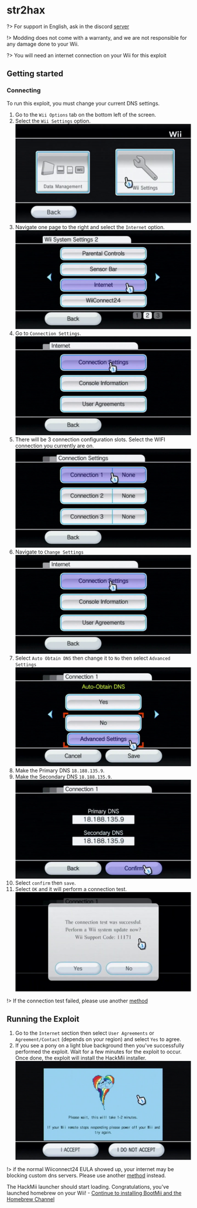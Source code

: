 # str2hax

?> For support in English, ask in the discord [server](https://discord.gg/QvGQqx8Mns)

!> Modding does not come with a warranty, and we are not responsible for any damage done to your Wii.

?> You will need an internet connection on your Wii for this exploit

## Getting started

### Connecting

To run this exploit, you must change your current DNS settings.

1. Go to the ``Wii Options`` tab on the bottom left of the screen.
2. Select the ``Wii Settings`` option.
![Settings](str2hax-images/settings.png)
3. Navigate one page to the right and select the `Internet` option.
![Internet](str2hax-images/internet.png)
4. Go to ``Connection Settings``.
![Connection Settings](str2hax-images/connectionsettings.png)
5. There will be 3 connection configuration slots. Select the WIFI connection you currently are on.
![Connection Config](str2hax-images/connectionconfig.png)
6. Navigate to ``Change Settings``
![Change Settings](str2hax-images/changesettings.png)
7. Select ``Auto Obtain DNS`` then change it to `No` then select `Advanced Settings`
![DNS](str2hax-images/dnssettings.png)
8. Make the Primary DNS ``18.188.135.9``. 
9. Make the Secondary DNS ``18.188.135.9``.
![DNS Change](str2hax-images/customdns.png)
10. Select `confirm` then `save`.
11. Select `OK` and it will perform a connection test.
![connection test](str2hax-images/connectiontest.png)
 
!> If the connection test failed, please use another [method](chooseyourexploit)

## Running the Exploit

1. Go to the ``Internet`` section then select ``User Agreements`` or ``Agreement/Contact`` (depends on your region) and select `Yes` to agree.
2. If you see a pony on a light blue background then you've successfully performed the exploit. Wait for a few minutes for the exploit to occur. Once done, the exploit will install the HackMii installer.
![EULA](str2hax-images/eula.png)

!> if the normal Wiiconnect24 EULA showed up, your internet may be blocking custom dns servers. Please use another [method](chooseyourexploit) instead.

The HackMii launcher should start loading. Congratulations, you've launched homebrew on your Wii!
     - [Continue to installing BootMii and the Homebrew Channel](hackmii-installer)
